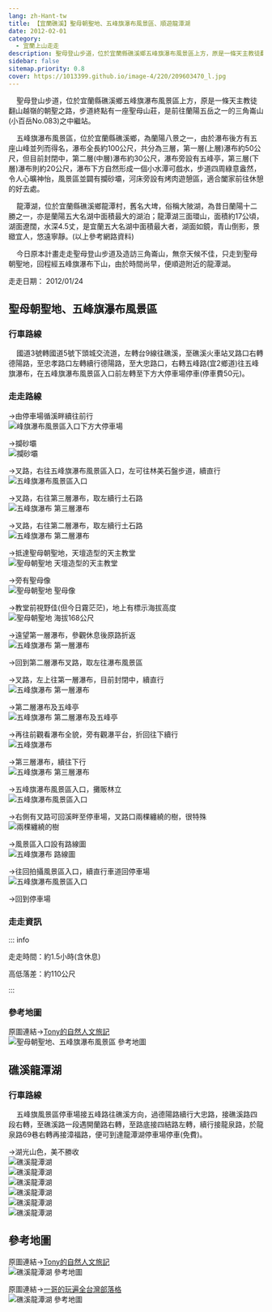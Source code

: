 ```yaml
---
lang: zh-Hant-tw
title: 【宜蘭礁溪】聖母朝聖地、五峰旗瀑布風景區、順遊龍潭湖
date: 2012-02-01
category: 
  - 宜蘭上山走走
description: 聖母登山步道，位於宜蘭縣礁溪鄉五峰旗瀑布風景區上方，原是一條天主教徒翻山越嶺的朝聖之路，步道終點有一座聖母山莊，是前往蘭陽五岳之一的三角崙山(小百岳No.083)之中繼站。 五峰旗瀑布風景區，位於宜蘭縣礁溪鄉，為蘭陽八景之一，由於瀑布後方有五座山峰並列而得名，瀑布全長約100公尺，共分為三層。
sidebar: false
sitemap.priority: 0.8
cover: https://1013399.github.io/image-4/220/209603470_l.jpg
---
```


    聖母登山步道，位於宜蘭縣礁溪鄉五峰旗瀑布風景區上方，原是一條天主教徒翻山越嶺的朝聖之路，步道終點有一座聖母山莊，是前往蘭陽五岳之一的三角崙山(小百岳No.083)之中繼站。  

    五峰旗瀑布風景區，位於宜蘭縣礁溪鄉，為蘭陽八景之一，由於瀑布後方有五座山峰並列而得名，瀑布全長約100公尺，共分為三層，第一層(上層)瀑布約50公尺，但目前封閉中，第二層(中層)瀑布約30公尺，瀑布旁設有五峰亭，第三層(下層)瀑布則約20公尺，瀑布下方自然形成一個小水潭可戲水，步道四周綠意盎然，令人心曠神怡，風景區並闢有攔砂壩，河床旁設有烤肉遊憩區，適合闔家前往休憩的好去處。  

    龍潭湖，位於宜蘭縣礁溪鄉龍潭村，舊名大埤，俗稱大陂湖，為昔日蘭陽十二勝之一，亦是蘭陽五大名湖中面積最大的湖泊；龍潭湖三面環山，面積約17公頃，湖面遼闊，水深4.5丈，是宜蘭五大名湖中面積最大者，湖面如鏡，青山倒影，景緻宜人，悠遠寧靜。(以上參考網路資料)  

<!-- more -->

    今日原本計畫走走聖母登山步道及造訪三角崙山，無奈天候不佳，只走到聖母朝聖地，回程經五峰旗瀑布下山，由於時間尚早，便順遊附近的龍潭湖。

走走日期： 2012/01/24

## 聖母朝聖地、五峰旗瀑布風景區

### 行車路線
    國道3號轉國道5號下頭城交流道，左轉台9線往礁溪，至礁溪火車站叉路口右轉德陽路，至忠孝路口左轉續行德陽路，至大忠路口，右轉五峰路(宜2鄉道)往五峰旗瀑布，在五峰旗瀑布風景區入口前左轉至下方大停車場停車(停車費50元)。

### 走走路線
→由停車場循溪畔續往前行  
![峰旗瀑布風景區入口下方大停車場](https://1013399.github.io/image-4/220/209603415_l.jpg)

→攔砂壩  
![攔砂壩](https://1013399.github.io/image-4/220/209603421_l.jpg)

→叉路，右往五峰旗瀑布風景區入口，左可往林美石盤步道，續直行  
![五峰旗瀑布風景區入口](https://1013399.github.io/image-4/220/209603495_l.jpg)

→叉路，右往第三層瀑布，取左續行土石路  
![五峰旗瀑布 第三層瀑布](https://1013399.github.io/image-4/220/209603428_l.jpg)

→叉路，右往第二層瀑布，取左續行土石路  
![五峰旗瀑布 第二層瀑布](https://1013399.github.io/image-4/220/209603431_l.jpg)

→抵達聖母朝聖地，天壇造型的天主教堂  
![聖母朝聖地 天壇造型的天主教堂](https://1013399.github.io/image-4/220/209603447_l.jpg)

→旁有聖母像  
![聖母朝聖地 聖母像](https://1013399.github.io/image-4/220/209603455_l.jpg)

→教堂前視野佳(但今日霧茫茫)，地上有標示海拔高度  
![聖母朝聖地 海拔168公尺](https://1013399.github.io/image-4/220/209603460_l.jpg)

→遠望第一層瀑布，參觀休息後原路折返  
![五峰旗瀑布 第一層瀑布](https://1013399.github.io/image-4/220/209603453_l.jpg)

→回到第二層瀑布叉路，取左往瀑布風景區

→叉路，左上往第一層瀑布，目前封閉中，續直行  
![五峰旗瀑布 第一層瀑布](https://1013399.github.io/image-4/220/209603467_l.jpg)

→第二層瀑布及五峰亭  
![五峰旗瀑布 第二層瀑布及五峰亭](https://1013399.github.io/image-4/220/209603470_l.jpg)

→再往前觀看瀑布全貌，旁有觀瀑平台，折回往下續行  
![五峰旗瀑布](https://1013399.github.io/image-4/220/209603476_l.jpg)

→第三層瀑布，續往下行  
![五峰旗瀑布 第三層瀑布](https://1013399.github.io/image-4/220/209603477_l.jpg)

→五峰旗瀑布風景區入口，攤販林立  
![五峰旗瀑布風景區入口](https://1013399.github.io/image-4/220/209603485_l.jpg)

→右側有叉路可回溪畔至停車場，叉路口兩棵纏繞的樹，很特殊  
![兩棵纏繞的樹](https://1013399.github.io/image-4/220/209603507_l.jpg)

→風景區入口設有路線圖  
![五峰旗瀑布 路線圖](https://1013399.github.io/image-4/220/209603489_l.jpg)

→往回拍攝風景區入口，續直行車道回停車場  
![五峰旗瀑布風景區入口](https://1013399.github.io/image-4/220/209603513_l.jpg)

→回到停車場

### 走走資訊

::: info

走走時間：約1.5小時(含休息)

高低落差：約110公尺

:::

### 參考地圖
原圖連結→[Tony的自然人文旅記](http://www.tonyhuang39.com/tony0511/tony0511.html)  
![聖母朝聖地、五峰旗瀑布風景區 參考地圖](https://1013399.github.io/image-4/220/209604257_l.jpg)

## 礁溪龍潭湖

### 行車路線
    五峰旗風景區停車場接五峰路往礁溪方向，過德陽路續行大忠路，接礁溪路四段右轉，至礁溪路一段遇開蘭路右轉，至路底接四結路左轉，續行接龍泉路，於龍泉路69巷右轉再接漳福路，便可到達龍潭湖停車場停車(免費)。

→湖光山色，美不勝收  
![礁溪龍潭湖](https://1013399.github.io/image-4/220/209603519_l.jpg)  
![礁溪龍潭湖](https://1013399.github.io/image-4/220/209603523_l.jpg)  
![礁溪龍潭湖](https://1013399.github.io/image-4/220/209603529_l.jpg)  
![礁溪龍潭湖](https://1013399.github.io/image-4/220/209603537_l.jpg)  
![礁溪龍潭湖](https://1013399.github.io/image-4/220/209603541_l.jpg)  
![礁溪龍潭湖](https://1013399.github.io/image-4/220/209603411_l.jpg)

## 參考地圖
原圖連結→[Tony的自然人文旅記](http://www.tonyhuang39.com/tony0633/tony0633.html)  
![礁溪龍潭湖 參考地圖](https://1013399.github.io/image-4/220/209698422_l.jpg)

原圖連結→[一哥的玩遍全台灣部落格](http://blog.yam.com/evenlin/article/18251366)  
![礁溪龍潭湖 參考地圖](https://1013399.github.io/image-4/220/209698424_l.jpg)